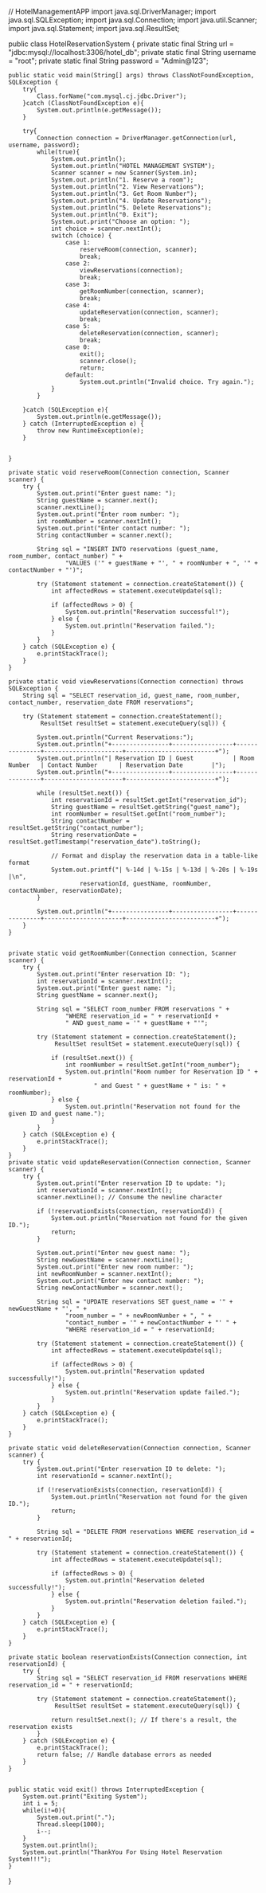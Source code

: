 // HotelManagementAPP
import java.sql.DriverManager;
import java.sql.SQLException;
import java.sql.Connection;
import java.util.Scanner;
import java.sql.Statement;
import java.sql.ResultSet;



public class HotelReservationSystem {
    private static final String url = "jdbc:mysql://localhost:3306/hotel_db";
    private static final String username = "root";
    private static final String password = "Admin@123";

    public static void main(String[] args) throws ClassNotFoundException, SQLException {
        try{
            Class.forName("com.mysql.cj.jdbc.Driver");
        }catch (ClassNotFoundException e){
            System.out.println(e.getMessage());
        }

        try{
            Connection connection = DriverManager.getConnection(url, username, password);
            while(true){
                System.out.println();
                System.out.println("HOTEL MANAGEMENT SYSTEM");
                Scanner scanner = new Scanner(System.in);
                System.out.println("1. Reserve a room");
                System.out.println("2. View Reservations");
                System.out.println("3. Get Room Number");
                System.out.println("4. Update Reservations");
                System.out.println("5. Delete Reservations");
                System.out.println("0. Exit");
                System.out.print("Choose an option: ");
                int choice = scanner.nextInt();
                switch (choice) {
                    case 1:
                        reserveRoom(connection, scanner);
                        break;
                    case 2:
                        viewReservations(connection);
                        break;
                    case 3:
                        getRoomNumber(connection, scanner);
                        break;
                    case 4:
                        updateReservation(connection, scanner);
                        break;
                    case 5:
                        deleteReservation(connection, scanner);
                        break;
                    case 0:
                        exit();
                        scanner.close();
                        return;
                    default:
                        System.out.println("Invalid choice. Try again.");
                }
            }

        }catch (SQLException e){
            System.out.println(e.getMessage());
        } catch (InterruptedException e) {
            throw new RuntimeException(e);
        }


    }

    private static void reserveRoom(Connection connection, Scanner scanner) {
        try {
            System.out.print("Enter guest name: ");
            String guestName = scanner.next();
            scanner.nextLine();
            System.out.print("Enter room number: ");
            int roomNumber = scanner.nextInt();
            System.out.print("Enter contact number: ");
            String contactNumber = scanner.next();

            String sql = "INSERT INTO reservations (guest_name, room_number, contact_number) " +
                    "VALUES ('" + guestName + "', " + roomNumber + ", '" + contactNumber + "')";

            try (Statement statement = connection.createStatement()) {
                int affectedRows = statement.executeUpdate(sql);

                if (affectedRows > 0) {
                    System.out.println("Reservation successful!");
                } else {
                    System.out.println("Reservation failed.");
                }
            }
        } catch (SQLException e) {
            e.printStackTrace();
        }
    }

    private static void viewReservations(Connection connection) throws SQLException {
        String sql = "SELECT reservation_id, guest_name, room_number, contact_number, reservation_date FROM reservations";

        try (Statement statement = connection.createStatement();
             ResultSet resultSet = statement.executeQuery(sql)) {

            System.out.println("Current Reservations:");
            System.out.println("+----------------+-----------------+---------------+----------------------+-------------------------+");
            System.out.println("| Reservation ID | Guest           | Room Number   | Contact Number      | Reservation Date        |");
            System.out.println("+----------------+-----------------+---------------+----------------------+-------------------------+");

            while (resultSet.next()) {
                int reservationId = resultSet.getInt("reservation_id");
                String guestName = resultSet.getString("guest_name");
                int roomNumber = resultSet.getInt("room_number");
                String contactNumber = resultSet.getString("contact_number");
                String reservationDate = resultSet.getTimestamp("reservation_date").toString();

                // Format and display the reservation data in a table-like format
                System.out.printf("| %-14d | %-15s | %-13d | %-20s | %-19s   |\n",
                        reservationId, guestName, roomNumber, contactNumber, reservationDate);
            }

            System.out.println("+----------------+-----------------+---------------+----------------------+-------------------------+");
        }
    }


    private static void getRoomNumber(Connection connection, Scanner scanner) {
        try {
            System.out.print("Enter reservation ID: ");
            int reservationId = scanner.nextInt();
            System.out.print("Enter guest name: ");
            String guestName = scanner.next();

            String sql = "SELECT room_number FROM reservations " +
                    "WHERE reservation_id = " + reservationId +
                    " AND guest_name = '" + guestName + "'";

            try (Statement statement = connection.createStatement();
                 ResultSet resultSet = statement.executeQuery(sql)) {

                if (resultSet.next()) {
                    int roomNumber = resultSet.getInt("room_number");
                    System.out.println("Room number for Reservation ID " + reservationId +
                            " and Guest " + guestName + " is: " + roomNumber);
                } else {
                    System.out.println("Reservation not found for the given ID and guest name.");
                }
            }
        } catch (SQLException e) {
            e.printStackTrace();
        }
    }
    private static void updateReservation(Connection connection, Scanner scanner) {
        try {
            System.out.print("Enter reservation ID to update: ");
            int reservationId = scanner.nextInt();
            scanner.nextLine(); // Consume the newline character

            if (!reservationExists(connection, reservationId)) {
                System.out.println("Reservation not found for the given ID.");
                return;
            }

            System.out.print("Enter new guest name: ");
            String newGuestName = scanner.nextLine();
            System.out.print("Enter new room number: ");
            int newRoomNumber = scanner.nextInt();
            System.out.print("Enter new contact number: ");
            String newContactNumber = scanner.next();

            String sql = "UPDATE reservations SET guest_name = '" + newGuestName + "', " +
                    "room_number = " + newRoomNumber + ", " +
                    "contact_number = '" + newContactNumber + "' " +
                    "WHERE reservation_id = " + reservationId;

            try (Statement statement = connection.createStatement()) {
                int affectedRows = statement.executeUpdate(sql);

                if (affectedRows > 0) {
                    System.out.println("Reservation updated successfully!");
                } else {
                    System.out.println("Reservation update failed.");
                }
            }
        } catch (SQLException e) {
            e.printStackTrace();
        }
    }

    private static void deleteReservation(Connection connection, Scanner scanner) {
        try {
            System.out.print("Enter reservation ID to delete: ");
            int reservationId = scanner.nextInt();

            if (!reservationExists(connection, reservationId)) {
                System.out.println("Reservation not found for the given ID.");
                return;
            }

            String sql = "DELETE FROM reservations WHERE reservation_id = " + reservationId;

            try (Statement statement = connection.createStatement()) {
                int affectedRows = statement.executeUpdate(sql);

                if (affectedRows > 0) {
                    System.out.println("Reservation deleted successfully!");
                } else {
                    System.out.println("Reservation deletion failed.");
                }
            }
        } catch (SQLException e) {
            e.printStackTrace();
        }
    }

    private static boolean reservationExists(Connection connection, int reservationId) {
        try {
            String sql = "SELECT reservation_id FROM reservations WHERE reservation_id = " + reservationId;

            try (Statement statement = connection.createStatement();
                 ResultSet resultSet = statement.executeQuery(sql)) {

                return resultSet.next(); // If there's a result, the reservation exists
            }
        } catch (SQLException e) {
            e.printStackTrace();
            return false; // Handle database errors as needed
        }
    }


    public static void exit() throws InterruptedException {
        System.out.print("Exiting System");
        int i = 5;
        while(i!=0){
            System.out.print(".");
            Thread.sleep(1000);
            i--;
        }
        System.out.println();
        System.out.println("ThankYou For Using Hotel Reservation System!!!");
    }
}
